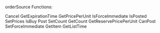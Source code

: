 orderSource Functions:

Cancel
GetExpirationTime
GetPricePerUnit
IsForceImmediate
IsPosted
SetPrices
IsBuy
Post
SetCount
GetCount
GetReservePricePerUnit
CanPost
SetForceImmediate
GetItem
GetListTime